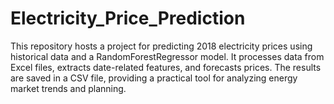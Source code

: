 # Electricity_Price_Prediction
This repository hosts a project for predicting 2018 electricity prices using historical data and a RandomForestRegressor model. It processes data from Excel files, extracts date-related features, and forecasts prices. The results are saved in a CSV file, providing a practical tool for analyzing energy market trends and planning.

